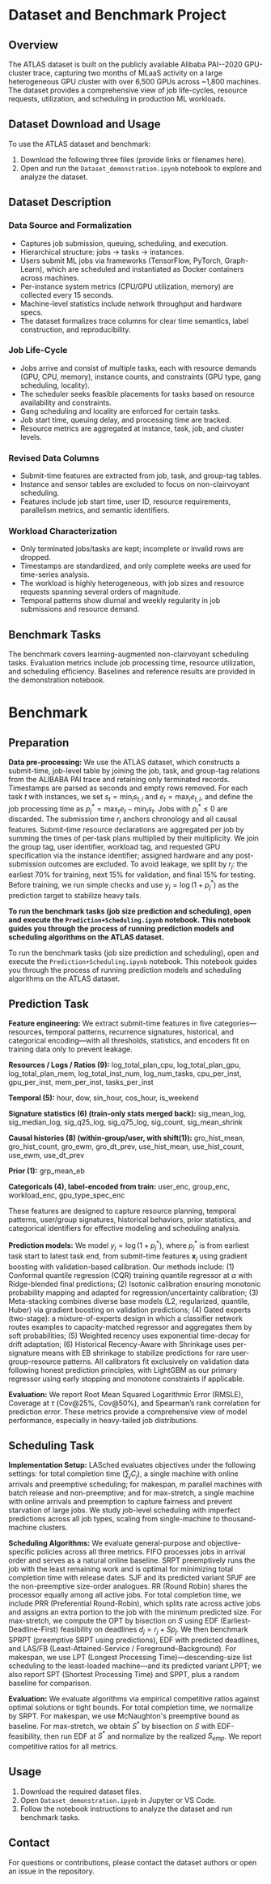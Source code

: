 # Dataset and Benchmark Project

## Overview
The ATLAS dataset is built on the publicly available Alibaba PAI--2020 GPU-cluster trace, capturing two months of MLaaS activity on a large heterogeneous GPU cluster with over 6,500 GPUs across ~1,800 machines. The dataset provides a comprehensive view of job life-cycles, resource requests, utilization, and scheduling in production ML workloads.

## Dataset Download and Usage
To use the ATLAS dataset and benchmark:
1. Download the following three files (provide links or filenames here).
2. Open and run the `Dataset_demonstration.ipynb` notebook to explore and analyze the dataset.

## Dataset Description
### Data Source and Formalization
  - Captures job submission, queuing, scheduling, and execution.
  - Hierarchical structure: jobs → tasks → instances.
  - Users submit ML jobs via frameworks (TensorFlow, PyTorch, Graph-Learn), which are scheduled and instantiated as Docker containers across machines.
  - Per-instance system metrics (CPU/GPU utilization, memory) are collected every 15 seconds.
  - Machine-level statistics include network throughput and hardware specs.
  - The dataset formalizes trace columns for clear time semantics, label construction, and reproducibility.

### Job Life-Cycle
- Jobs arrive and consist of multiple tasks, each with resource demands (GPU, CPU, memory), instance counts, and constraints (GPU type, gang scheduling, locality).
- The scheduler seeks feasible placements for tasks based on resource availability and constraints.
- Gang scheduling and locality are enforced for certain tasks.
- Job start time, queuing delay, and processing time are tracked.
- Resource metrics are aggregated at instance, task, job, and cluster levels.

### Revised Data Columns
- Submit-time features are extracted from job, task, and group-tag tables.
- Instance and sensor tables are excluded to focus on non-clairvoyant scheduling.
- Features include job start time, user ID, resource requirements, parallelism metrics, and semantic identifiers.

### Workload Characterization
- Only terminated jobs/tasks are kept; incomplete or invalid rows are dropped.
- Timestamps are standardized, and only complete weeks are used for time-series analysis.
- The workload is highly heterogeneous, with job sizes and resource requests spanning several orders of magnitude.
- Temporal patterns show diurnal and weekly regularity in job submissions and resource demand.

## Benchmark Tasks
The benchmark covers learning-augmented non-clairvoyant scheduling tasks. Evaluation metrics include job processing time, resource utilization, and scheduling efficiency. Baselines and reference results are provided in the demonstration notebook.

# Benchmark

## Preparation
**Data pre-processing:**
We use the ATLAS dataset, which constructs a submit-time, job-level table by joining the job, task, and group-tag relations from the ALIBABA PAI trace and retaining only terminated records. Timestamps are parsed as seconds and empty rows removed. For each task $t$ with instances, we set $s_t=\min_i s_{t,i}$ and $e_t=\max_i e_{t,i}$, and define the job processing time as $p_j^*=\max_t e_t - \min_t s_t$. Jobs with $p_j^*\le 0$ are discarded. The submission time $r_j$ anchors chronology and all causal features. Submit-time resource declarations are aggregated per job by summing the times of per-task plans multiplied by their multiplicity. We join the group tag, user identifier, workload tag, and requested GPU specification via the instance identifier; assigned hardware and any post-submission outcomes are excluded. To avoid leakage, we split by $r_j$: the earliest 70% for training, next 15% for validation, and final 15% for testing. Before training, we run simple checks and use $y_j=\log(1+p_j^*)$ as the prediction target to stabilize heavy tails.

**To run the benchmark tasks (job size prediction and scheduling), open and execute the `Prediction+Scheduling.ipynb` notebook. This notebook guides you through the process of running prediction models and scheduling algorithms on the ATLAS dataset.**

To run the benchmark tasks (job size prediction and scheduling), open and execute the `Prediction+Scheduling.ipynb` notebook. This notebook guides you through the process of running prediction models and scheduling algorithms on the ATLAS dataset.

## Prediction Task
**Feature engineering:**
We extract submit-time features in five categories—resources, temporal patterns, recurrence signatures, historical, and categorical encoding—with all thresholds, statistics, and encoders fit on training data only to prevent leakage.

**Resources / Logs / Ratios (9):**
log_total_plan_cpu, log_total_plan_gpu, log_total_plan_mem, log_total_inst_num, log_num_tasks, cpu_per_inst, gpu_per_inst, mem_per_inst, tasks_per_inst

**Temporal (5):**
hour, dow, sin_hour, cos_hour, is_weekend

**Signature statistics (6) (train-only stats merged back):**
sig_mean_log, sig_median_log, sig_q25_log, sig_q75_log, sig_count, sig_mean_shrink

**Causal histories (8) (within-group/user, with shift(1)):**
gro_hist_mean, gro_hist_count, gro_ewm, gro_dt_prev, use_hist_mean, use_hist_count, use_ewm, use_dt_prev

**Prior (1):**
grp_mean_eb

**Categoricals (4), label-encoded from train:**
user_enc, group_enc, workload_enc, gpu_type_spec_enc

These features are designed to capture resource planning, temporal patterns, user/group signatures, historical behaviors, prior statistics, and categorical identifiers for effective modeling and scheduling analysis.

**Prediction models:**
We model $y_j=\log(1+p_j^*)$, where $p_j^*$ is from earliest task start to latest task end, from submit-time features $\mathbf{x}_j$ using gradient boosting with validation-based calibration. Our methods include: (1) Conformal quantile regression (CQR) training quantile regressor at $\alpha$ with Ridge-blended final predictions; (2) Isotonic calibration ensuring monotonic probability mapping and adapted for regression/uncertainty calibration; (3) Meta-stacking combines diverse base models (L2, regularized, quantile, Huber) via gradient boosting on validation predictions; (4) Gated experts (two-stage): a mixture-of-experts design in which a classifier network routes examples to capacity-matched regressor and aggregates them by soft probabilities; (5) Weighted recency uses exponential time-decay for drift adaptation; (6) Historical Recency-Aware with Shrinkage uses per-signature means with EB shrinkage to stabilize predictions for rare user-group-resource patterns. All calibrators fit exclusively on validation data following honest prediction principles, with LightGBM as our primary regressor using early stopping and monotone constraints if applicable.


**Evaluation:**
We report Root Mean Squared Logarithmic Error (RMSLE), Coverage at $\tau$ (Cov@25%, Cov@50%), and Spearman’s rank correlation for prediction error. These metrics provide a comprehensive view of model performance, especially in heavy-tailed job distributions.

## Scheduling Task
**Implementation Setup:**
LASched evaluates objectives under the following settings: for total completion time $(\sum_j C_j)$, a single machine with online arrivals and preemptive scheduling; for makespan, $m$ parallel machines with batch release and non-preemptive; and for max-stretch, a single machine with online arrivals and preemption to capture fairness and prevent starvation of large jobs. We study job-level scheduling with imperfect predictions across all job types, scaling from single-machine to thousand-machine clusters.

**Scheduling Algorithms:**
We evaluate general-purpose and objective-specific policies across all three metrics. FIFO processes jobs in arrival order and serves as a natural online baseline. SRPT preemptively runs the job with the least remaining work and is optimal for minimizing total completion time with release dates. SJF and its predicted variant SPJF are the non-preemptive size-order analogues. RR (Round Robin) shares the processor equally among all active jobs. For total completion time, we include PRR (Preferential Round-Robin), which splits rate across active jobs and assigns an extra portion to the job with the minimum predicted size. For max-stretch, we compute the OPT by bisection on $S$ using EDF (Earliest-Deadline-First) feasibility on deadlines $d_j=r_j+S p_j$. We then benchmark SPRPT (preemptive SRPT using predictions), EDF with predicted deadlines, and LAS/FB (Least-Attained-Service / Foreground–Background). For makespan, we use LPT (Longest Processing Time)—descending-size list scheduling to the least-loaded machine—and its predicted variant LPPT; we also report SPT (Shortest Processing Time) and SPPT, plus a random baseline for comparison.

**Evaluation:**
We evaluate algorithms via empirical competitive ratios against optimal solutions or tight bounds. For total completion time, we normalize by SRPT. For makespan, we use McNaughton's preemptive bound as baseline. For max-stretch, we obtain $S^*$ by bisection on $S$ with EDF-feasibility, then run EDF at $S^*$ and normalize by the realized $S_{emp}$. We report competitive ratios for all metrics.

## Usage
1. Download the required dataset files.
2. Open `Dataset_demonstration.ipynb` in Jupyter or VS Code.
3. Follow the notebook instructions to analyze the dataset and run benchmark tasks.



## Contact
For questions or contributions, please contact the dataset authors or open an issue in the repository.
